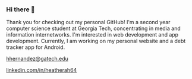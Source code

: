 ### Hi there 👋

Thank you for checking out my personal GitHub! I'm a second year computer science student at Georgia Tech, concentrating in media and information internetworks. I'm interested in web development and app development. Currently, I am working on my personal website and a debt tracker app for Android.

hhernandez@gatech.edu

[linkedin.com/in/heatherah64](https://www.linkedin.com/in/heatherah64/)

<!--
**heatherah64/heatherah64** is a ✨ _special_ ✨ repository because its `README.md` (this file) appears on your GitHub profile.

Here are some ideas to get you started:

- 🔭 I’m currently working on ...
- 🌱 I’m currently learning ...
- 👯 I’m looking to collaborate on ...
- 🤔 I’m looking for help with ...
- 💬 Ask me about ...
- 📫 How to reach me: ...
- 😄 Pronouns: ...
- ⚡ Fun fact: ...
-->
